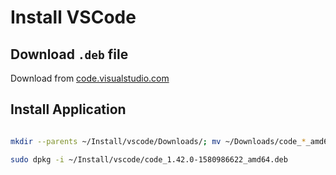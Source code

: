 # Install VSCode

## Download `.deb` file

Download from [code.visualstudio.com](https://code.visualstudio.com/docs/?dv=linux64_deb)

## Install Application

```bash

mkdir --parents ~/Install/vscode/Downloads/; mv ~/Downloads/code_*_amd64.deb $_

sudo dpkg -i ~/Install/vscode/code_1.42.0-1580986622_amd64.deb
```
